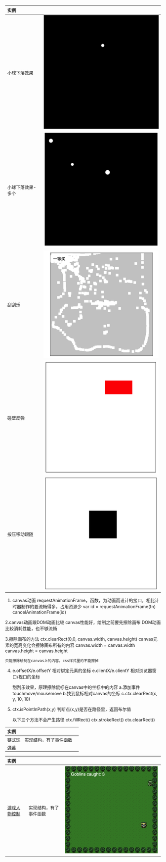 |实例||
|:-----|:----|
|小球下落效果|![](./images/Foxmail20201123021551.png)|
|小球下落效果-多个|![](./images/Foxmail20201123023345.png)|
|刮刮乐|![](./images/Foxmail20201123022853.png)|
|碰壁反弹|![](./images/Foxmail20201123022724.png)|
|按压移动跟随|![](./images/Foxmail20201123023058.png)|

1. canvas动画
	requestAnimationFrame，函数，为动画而设计的接口，相比计时器制作的要流畅得多，占用资源少
	var id = requestAnimationFrame(fn)
	cancelAnimationFrame(id)

2.canvas动画跟DOM动画比较
	canvas性能好，绘制之前要先擦除画布
	DOM动画比较消耗性能，也不够流畅


3.擦除画布的方法
	ctx.clearRect(0,0, canvas.width, canvas.height)
	canvas元素的宽高变化会擦除画布所有的内容
	canvas.width = canvas.width
	canvas.height = canvas.height

	只能擦除绘制在canvas上的内容，css样式里的不能擦掉

4.  e.offsetX/e.offsetY 相对绑定元素的坐标
	e.clientX/e.clientY 相对浏览器窗口/视口的坐标

	刮刮乐效果，原理擦除鼠标在canvas中的坐标中的内容
				a.添加事件touchmove/mousemove
				b.找到鼠标相对canvas的坐标
				c.ctx.clearRect(x, y, 10, 10)

5. ctx.isPointInPath(x,y) 判断点(x,y)是否在路径里，返回布尔值
	
	以下三个方法不会产生路径
	ctx.fillRect()
	ctx.strokeRect()
	ctx.clearRect()


|实例|||
|:-----|:----|:----|
|[链式球](./链式球/canvasStar.html)|实现结构，有了事件函数| |
|[弹幕](./弹幕/index.html)|||


|实例|||
|:-----|:----|:----|
|[游戏人物控制](./游戏人物控制/index.html)|实现结构，有了事件函数| ![](./images/Foxmail20201123030416.png)|


